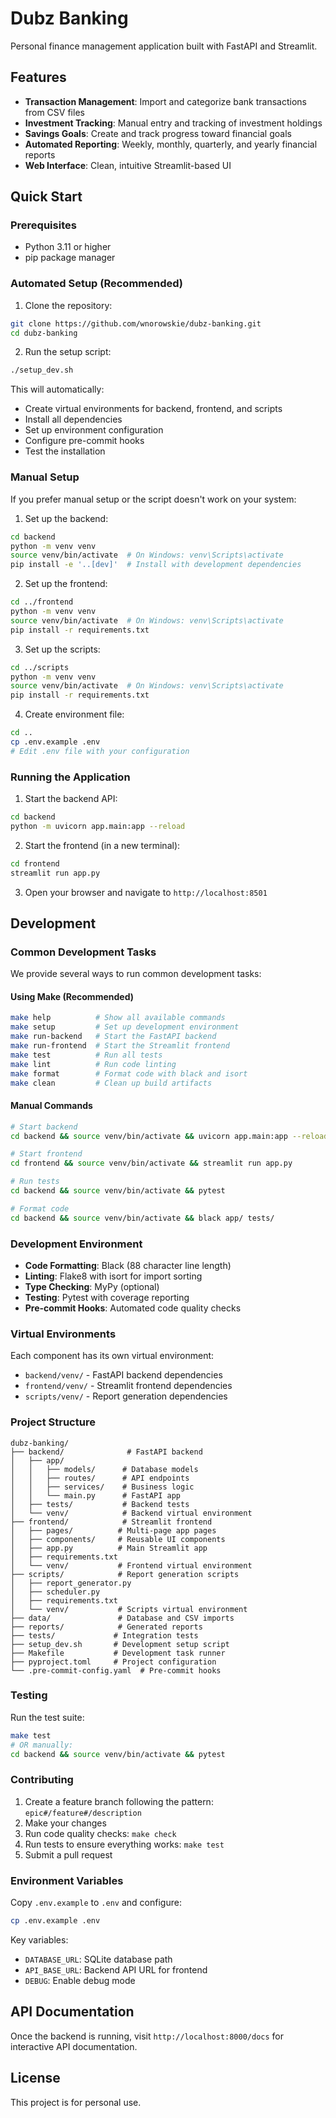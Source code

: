 # Dubz Banking

Personal finance management application built with FastAPI and Streamlit.

## Features

- **Transaction Management**: Import and categorize bank transactions from CSV files
- **Investment Tracking**: Manual entry and tracking of investment holdings
- **Savings Goals**: Create and track progress toward financial goals
- **Automated Reporting**: Weekly, monthly, quarterly, and yearly financial reports
- **Web Interface**: Clean, intuitive Streamlit-based UI

## Quick Start

### Prerequisites

- Python 3.11 or higher
- pip package manager

### Automated Setup (Recommended)

1. Clone the repository:
```bash
git clone https://github.com/wnorowskie/dubz-banking.git
cd dubz-banking
```

2. Run the setup script:
```bash
./setup_dev.sh
```

This will automatically:
- Create virtual environments for backend, frontend, and scripts
- Install all dependencies
- Set up environment configuration
- Configure pre-commit hooks
- Test the installation

### Manual Setup

If you prefer manual setup or the script doesn't work on your system:

1. Set up the backend:
```bash
cd backend
python -m venv venv
source venv/bin/activate  # On Windows: venv\Scripts\activate
pip install -e '..[dev]'  # Install with development dependencies
```

2. Set up the frontend:
```bash
cd ../frontend
python -m venv venv
source venv/bin/activate  # On Windows: venv\Scripts\activate
pip install -r requirements.txt
```

3. Set up the scripts:
```bash
cd ../scripts
python -m venv venv
source venv/bin/activate  # On Windows: venv\Scripts\activate
pip install -r requirements.txt
```

4. Create environment file:
```bash
cd ..
cp .env.example .env
# Edit .env file with your configuration
```

### Running the Application

1. Start the backend API:
```bash
cd backend
python -m uvicorn app.main:app --reload
```

2. Start the frontend (in a new terminal):
```bash
cd frontend
streamlit run app.py
```

3. Open your browser and navigate to `http://localhost:8501`

## Development

### Common Development Tasks

We provide several ways to run common development tasks:

#### Using Make (Recommended)
```bash
make help          # Show all available commands
make setup         # Set up development environment
make run-backend   # Start the FastAPI backend
make run-frontend  # Start the Streamlit frontend
make test          # Run all tests
make lint          # Run code linting
make format        # Format code with black and isort
make clean         # Clean up build artifacts
```

#### Manual Commands
```bash
# Start backend
cd backend && source venv/bin/activate && uvicorn app.main:app --reload

# Start frontend  
cd frontend && source venv/bin/activate && streamlit run app.py

# Run tests
cd backend && source venv/bin/activate && pytest

# Format code
cd backend && source venv/bin/activate && black app/ tests/
```

### Development Environment

- **Code Formatting**: Black (88 character line length)
- **Linting**: Flake8 with isort for import sorting
- **Type Checking**: MyPy (optional)
- **Testing**: Pytest with coverage reporting
- **Pre-commit Hooks**: Automated code quality checks

### Virtual Environments

Each component has its own virtual environment:
- `backend/venv/` - FastAPI backend dependencies
- `frontend/venv/` - Streamlit frontend dependencies  
- `scripts/venv/` - Report generation dependencies

### Project Structure

```
dubz-banking/
├── backend/              # FastAPI backend
│   ├── app/
│   │   ├── models/      # Database models
│   │   ├── routes/      # API endpoints
│   │   ├── services/    # Business logic
│   │   └── main.py      # FastAPI app
│   ├── tests/           # Backend tests
│   └── venv/            # Backend virtual environment
├── frontend/            # Streamlit frontend
│   ├── pages/          # Multi-page app pages
│   ├── components/     # Reusable UI components
│   ├── app.py          # Main Streamlit app
│   ├── requirements.txt
│   └── venv/           # Frontend virtual environment
├── scripts/            # Report generation scripts
│   ├── report_generator.py
│   ├── scheduler.py
│   ├── requirements.txt
│   └── venv/           # Scripts virtual environment
├── data/               # Database and CSV imports
├── reports/            # Generated reports
├── tests/             # Integration tests
├── setup_dev.sh       # Development setup script
├── Makefile           # Development task runner
├── pyproject.toml     # Project configuration
└── .pre-commit-config.yaml  # Pre-commit hooks
```

### Testing

Run the test suite:
```bash
make test
# OR manually:
cd backend && source venv/bin/activate && pytest
```

### Contributing

1. Create a feature branch following the pattern: `epic#/feature#/description`
2. Make your changes
3. Run code quality checks: `make check`
4. Run tests to ensure everything works: `make test`
5. Submit a pull request

### Environment Variables

Copy `.env.example` to `.env` and configure:
```bash
cp .env.example .env
```

Key variables:
- `DATABASE_URL`: SQLite database path
- `API_BASE_URL`: Backend API URL for frontend
- `DEBUG`: Enable debug mode

## API Documentation

Once the backend is running, visit `http://localhost:8000/docs` for interactive API documentation.

## License

This project is for personal use.